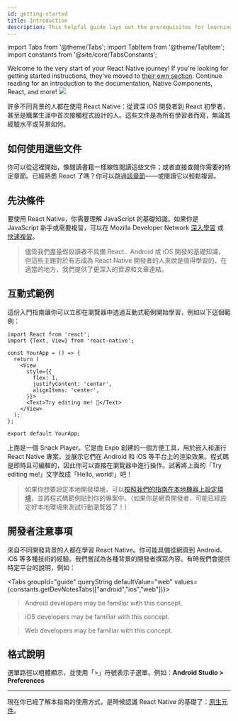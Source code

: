 ```yaml
---
id: getting-started
title: Introduction
description: This helpful guide lays out the prerequisites for learning React Native, using these docs, and setting up your environment.
---
```


import Tabs from '@theme/Tabs'; import TabItem from '@theme/TabItem'; import constants from '@site/core/TabsConstants';

<div className="content-banner">
  Welcome to the very start of your React Native journey! If you're looking for getting started instructions, they've moved to <a href="environment-setup">their own section</a>. Continue reading for an introduction to the documentation, Native Components, React, and more!
  <img className="content-banner-img" src="/docs/assets/p_android-ios-devices.svg" alt=" " />
</div>

許多不同背景的人都在使用 React Native：從資深 iOS 開發者到 React 初學者，甚至是職業生涯中首次接觸程式設計的人。這些文件是為所有學習者而寫，無論其經驗水平或背景如何。

## 如何使用這些文件

你可以從這裡開始，像閱讀書籍一樣線性閱讀這些文件；或者直接查閱你需要的特定章節。已經熟悉 React 了嗎？你可以跳過[該章節](intro-react)——或閱讀它以輕鬆複習。

## 先決條件

要使用 React Native，你需要理解 JavaScript 的基礎知識。如果你是 JavaScript 新手或需要複習，可以在 Mozilla Developer Network [深入學習](https://developer.mozilla.org/en-US/docs/Web/JavaScript) 或 [快速複習](https://developer.mozilla.org/en-US/docs/Web/JavaScript/A_re-introduction_to_JavaScript)。

> 儘管我們盡量假設讀者不具備 React、Android 或 iOS 開發的基礎知識，但這些主題對於有志成為 React Native 開發者的人來說是值得學習的。在適當的地方，我們提供了更深入的資源和文章連結。

## 互動式範例

這份入門指南讓你可以立即在瀏覽器中透過互動式範例開始學習，例如以下這個範例：

```SnackPlayer name=Hello%20World
import React from 'react';
import {Text, View} from 'react-native';

const YourApp = () => {
  return (
    <View
      style={{
        flex: 1,
        justifyContent: 'center',
        alignItems: 'center',
      }}>
      <Text>Try editing me! 🎉</Text>
    </View>
  );
};

export default YourApp;
```

上面是一個 Snack Player。它是由 Expo 創建的一個方便工具，用於嵌入和運行 React Native 專案，並展示它們在 Android 和 iOS 等平台上的渲染效果。程式碼是即時且可編輯的，因此你可以直接在瀏覽器中進行操作。試著將上面的「Try editing me!」文字改成「Hello, world!」吧！

> 如果你想要設定本地開發環境，可以[按照我們的指南在本地機器上設定環境](set-up-your-environment)，並將程式碼範例貼到你的專案中。（如果你是網頁開發者，可能已經設定好本地環境來測試行動瀏覽器了！）

## 開發者注意事項

來自不同開發背景的人都在學習 React Native。你可能具備從網頁到 Android、iOS 等多種技術的經驗。我們嘗試為各種背景的開發者撰寫內容。有時我們會提供特定平台的說明，例如：

<Tabs groupId="guide" queryString defaultValue="web" values={constants.getDevNotesTabs(["android","ios","web"])}>

<TabItem value="android">

> Android developers may be familiar with this concept.

</TabItem>
<TabItem value="ios">

> iOS developers may be familiar with this concept.

</TabItem>
<TabItem value="web">

> Web developers may be familiar with this concept.

</TabItem>
</Tabs>

## 格式說明

選單路徑以粗體顯示，並使用「>」符號表示子選單。例如：**Android Studio > Preferences**

---

現在你已經了解本指南的使用方式，是時候認識 React Native 的基礎了：[原生元件](intro-react-native-components.md)。